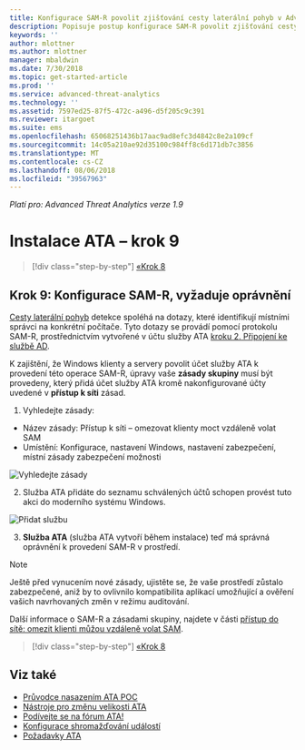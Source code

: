 ```yaml
---
title: Konfigurace SAM-R povolit zjišťování cesty laterální pohyb v Advanced Threat Analytics | Dokumentace Microsoftu
description: Popisuje postup konfigurace SAM-R povolit zjišťování cesty laterální pohyb v Advanced Threat Analytics (ATA)
keywords: ''
author: mlottner
ms.author: mlottner
manager: mbaldwin
ms.date: 7/30/2018
ms.topic: get-started-article
ms.prod: ''
ms.service: advanced-threat-analytics
ms.technology: ''
ms.assetid: 7597ed25-87f5-472c-a496-d5f205c9c391
ms.reviewer: itargoet
ms.suite: ems
ms.openlocfilehash: 65068251436b17aac9ad8efc3d4842c8e2a109cf
ms.sourcegitcommit: 14c05a210ae92d35100c984ff8c6d171db7c3856
ms.translationtype: MT
ms.contentlocale: cs-CZ
ms.lasthandoff: 08/06/2018
ms.locfileid: "39567963"
---
```

*Platí pro: Advanced Threat Analytics verze 1.9*

# <a name="install-ata---step-9"></a>Instalace ATA – krok 9

>[!div class="step-by-step"]
[«Krok 8](install-ata-step7.md)

## <a name="step-9-configure-sam-r-required-permissions"></a>Krok 9: Konfigurace SAM-R, vyžaduje oprávnění

[Cesty laterální pohyb](use-case-lateral-movement-path.md) detekce spoléhá na dotazy, které identifikují místními správci na konkrétní počítače. Tyto dotazy se provádí pomocí protokolu SAM-R, prostřednictvím vytvořené v účtu služby ATA [kroku 2. Připojení ke službě AD](install-ata-step2.md).
 
K zajištění, že Windows klienty a servery povolit účet služby ATA k provedení této operace SAM-R, úpravy vaše **zásady skupiny** musí být provedeny, který přidá účet služby ATA kromě nakonfigurované účty uvedené v **přístup k síti** zásad.

1. Vyhledejte zásady:

 - Název zásady: Přístup k síti – omezovat klienty moct vzdáleně volat SAM
 - Umístění: Konfigurace, nastavení Windows, nastavení zabezpečení, místní zásady zabezpečení možnosti
  
  ![Vyhledejte zásady](./media/samr-policy-location.png)

2. Služba ATA přidáte do seznamu schválených účtů schopen provést tuto akci do moderního systému Windows.
 
  ![Přidat službu](./media/samr-add-service.png)

3. **Služba ATA** (služba ATA vytvoří během instalace) teď má správná oprávnění k provedení SAM-R v prostředí.

> [!NOTE]
> Ještě před vynucením nové zásady, ujistěte se, že vaše prostředí zůstalo zabezpečené, aniž by to ovlivnilo kompatibilita aplikací umožňující a ověření vašich navrhovaných změn v režimu auditování. 

 Další informace o SAM-R a zásadami skupiny, najdete v části [přístup do sítě: omezit klienti můžou vzdáleně volat SAM](https://docs.microsoft.com/windows/security/threat-protection/security-policy-settings/network-access-restrict-clients-allowed-to-make-remote-sam-calls).


>[!div class="step-by-step"]
[«Krok 8](install-ata-step7.md)

## <a name="see-also"></a>Viz také
- [Průvodce nasazením ATA POC](http://aka.ms/atapoc)
- [Nástroje pro změnu velikosti ATA](http://aka.ms/atasizingtool)
- [Podívejte se na fórum ATA!](https://social.technet.microsoft.com/Forums/security/home?forum=mata)
- [Konfigurace shromažďování událostí](configure-event-collection.md)
- [Požadavky ATA](ata-prerequisites.md)
